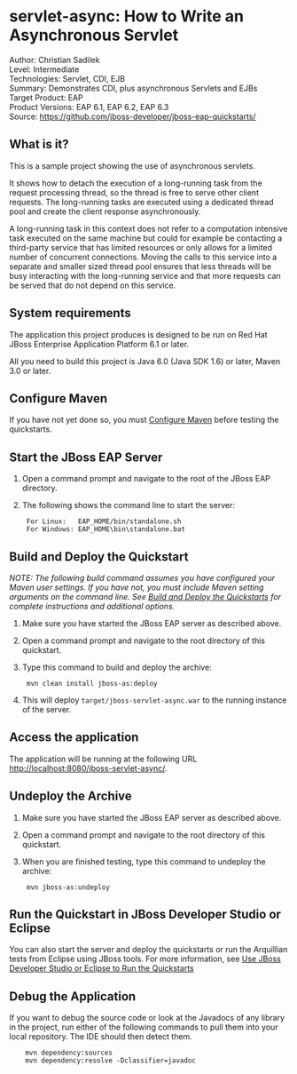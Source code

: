 servlet-async: How to Write an Asynchronous Servlet
===================================================
Author: Christian Sadilek  
Level: Intermediate  
Technologies: Servlet, CDI, EJB  
Summary: Demonstrates CDI, plus asynchronous Servlets and EJBs  
Target Product: EAP  
Product Versions: EAP 6.1, EAP 6.2, EAP 6.3  
Source: <https://github.com/jboss-developer/jboss-eap-quickstarts/>  

What is it?
-----------

This is a sample project showing the use of asynchronous servlets.
 
It shows how to detach the execution of a long-running task from the request processing thread, so the thread is free
to serve other client requests. The long-running tasks are executed using a dedicated thread pool and create the
client response asynchronously.
 
A long-running task in this context does not refer to a computation intensive task executed on the same machine but
could for example be contacting a third-party service that has limited resources or only allows for a limited number
of concurrent connections. Moving the calls to this service into a separate and smaller sized thread pool ensures
that less threads will be busy interacting with the long-running service and that more requests can be served that do
not depend on this service.

System requirements
-------------------

The application this project produces is designed to be run on Red Hat JBoss Enterprise Application Platform 6.1 or later. 

All you need to build this project is Java 6.0 (Java SDK 1.6) or later, Maven 3.0 or later.


Configure Maven
---------------

If you have not yet done so, you must [Configure Maven](https://github.com/jboss-developer/jboss-developer-shared-resources/blob/master/guides/CONFIGURE_MAVEN.md#configure-maven-to-build-and-deploy-the-quickstarts) before testing the quickstarts.


Start the JBoss EAP Server
-------------------------

1. Open a command prompt and navigate to the root of the JBoss EAP directory.
2. The following shows the command line to start the server:

        For Linux:   EAP_HOME/bin/standalone.sh
        For Windows: EAP_HOME\bin\standalone.bat


Build and Deploy the Quickstart
-------------------------

_NOTE: The following build command assumes you have configured your Maven user settings. If you have not, you must include Maven setting arguments on the command line. See [Build and Deploy the Quickstarts](../README.md#build-and-deploy-the-quickstarts) for complete instructions and additional options._

1. Make sure you have started the JBoss EAP server as described above.
2. Open a command prompt and navigate to the root directory of this quickstart.
3. Type this command to build and deploy the archive:

        mvn clean install jboss-as:deploy

4. This will deploy `target/jboss-servlet-async.war` to the running instance of the server.


Access the application 
---------------------

The application will be running at the following URL <http://localhost:8080/jboss-servlet-async/>.


Undeploy the Archive
--------------------

1. Make sure you have started the JBoss EAP server as described above.
2. Open a command prompt and navigate to the root directory of this quickstart.
3. When you are finished testing, type this command to undeploy the archive:

        mvn jboss-as:undeploy


Run the Quickstart in JBoss Developer Studio or Eclipse
-------------------------------------
You can also start the server and deploy the quickstarts or run the Arquillian tests from Eclipse using JBoss tools. For more information, see [Use JBoss Developer Studio or Eclipse to Run the Quickstarts](https://github.com/jboss-developer/jboss-developer-shared-resources/blob/master/guides/USE_JDBS.md#use-jboss-developer-studio-or-eclipse-to-run-the-quickstarts) 


Debug the Application
------------------------------------

If you want to debug the source code or look at the Javadocs of any library in the project, run either of the following commands to pull them into your local repository. The IDE should then detect them.

        mvn dependency:sources
        mvn dependency:resolve -Dclassifier=javadoc

